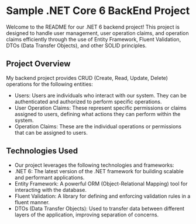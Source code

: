 # Sample .NET Core 6 BackEnd Project
Welcome to the README for our .NET 6 backend project! This project is designed to handle user management, user operation claims, and operation claims efficiently through the use of Entity Framework, Fluent Validation, DTOs (Data Transfer Objects), and other SOLID principles.


## Project Overview

My backend project provides CRUD (Create, Read, Update, Delete) operations for the following entities:

*  Users: Users are individuals who interact with our system. They can be authenticated and authorized to perform specific operations.
*  User Operation Claims: These represent specific permissions or claims assigned to users, defining what actions they can perform within the system.
* Operation Claims: These are the individual operations or permissions that can be assigned to users.

## Technologies Used
* Our project leverages the following technologies and frameworks:
* .NET 6: The latest version of the .NET framework for building scalable and performant applications.
* Entity Framework: A powerful ORM (Object-Relational Mapping) tool for interacting with the database.
* Fluent Validation: A library for defining and enforcing validation rules in a fluent manner.
* DTOs (Data Transfer Objects): Used to transfer data between different layers of the application, improving separation of concerns.
